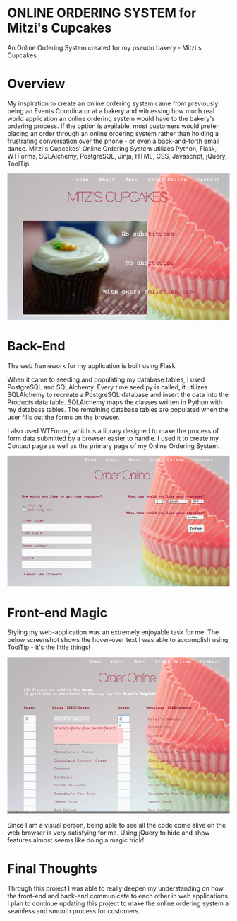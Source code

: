 ONLINE ORDERING SYSTEM for Mitzi's Cupcakes
======================
An Online Ordering System created for my pseudo bakery - Mitzi's Cupcakes.

Overview
========
My inspiration to create an online ordering system came from previously being an Events Coordinator at a bakery and witnessing how much real world application an online ordering system would have to the bakery's ordering process. If the option is available, most customers would prefer placing an order through an online ordering system rather than holding a frustrating conversation over the phone - or even a back-and-forth email dance. Mitzi's Cupcakes' Online Ordering System utilizes Python, Flask, WTForms, SQLAlchemy, PostgreSQL, Jinja, HTML, CSS, Javascript, jQuery, ToolTip.

![screenshot1](https://raw.githubusercontent.com/mitzisong/Online_Ordering_System/master/app/bakery_ordering_system/static/img/Screenshot1.png)

Back-End
========
The web framework for my application is built using Flask. 

When it came to seeding and populating my database tables, I used PostgreSQL and SQLAlchemy. Every time seed.py is called, it utilizes SQLAlchemy to recreate a PostgreSQL database and insert the data into the Products data table. SQLAlchemy maps the classes written in Python with my database tables. The remaining database tables are populated when the user fills out the forms on the browser.

I also used WTForms, which is a library designed to make the process of form data submitted by a browser easier to handle. I used it to create my Contact page as well as the primary page of my Online Ordering System.

![screenshot1](https://raw.githubusercontent.com/mitzisong/Online_Ordering_System/master/app/bakery_ordering_system/static/img/Screenshot5.png)

Front-end Magic
===============
Styling my web-application was an extremely enjoyable task for me. The below screenshot shows the hover-over text I was able to accomplish using ToolTip - it's the little things!

![screenshot1](https://raw.githubusercontent.com/mitzisong/Online_Ordering_System/master/app/bakery_ordering_system/static/img/Screenshot14.png)

Since I am a visual person, being able to see all the code come alive on the web browser is very satisfying for me. Using jQuery to hide and show features almost seems like doing a magic trick! 

Final Thoughts
==============
Through this project I was able to really deepen my understanding on how the front-end and back-end communicate to each other in web applications. I plan to continue updating this project to make the online ordering system a seamless and smooth process for customers. 


